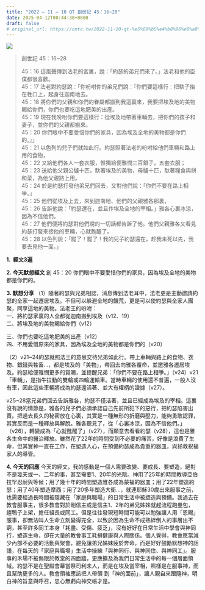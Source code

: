 ```yaml
---
title: "2022 – 11 – 10 QT 創世記 45：16~28"
date: 2025-04-12T00:44:38+0800
draft: false
# original_url: https://cmtc.tw/2022-11-10-qt-%e5%89%b5%e4%b8%96%e8%a8%98-45%ef%bc%9a1628
---
```


![](/images/qt.jpg)
> 創世記 45：16\~28
>
> 45：16 這風聲傳到法老的宮裏，說：「約瑟的弟兄們來了。」法老和他的臣僕都很喜歡。  
> 45：17 法老對約瑟說：「你吩咐你的弟兄們說：『你們要這樣行：把馱子抬在牲口上，起身往迦南地去。  
> 45：18 將你們的父親和你們的眷屬都搬到我這裏來，我要把埃及地的美物賜給你們，你們也要吃這地肥美的出產。  
> 45：19 現在我吩咐你們要這樣行：從埃及地帶著車輛去，把你們的孩子和妻子，並你們的父親都搬來。  
> 45：20 你們眼中不要愛惜你們的家具，因為埃及全地的美物都是你們的。』」  
> 45：21 以色列的兒子們就如此行。約瑟照著法老的吩咐給他們車輛和路上用的食物，  
> 45：22 又給他們各人一套衣服，惟獨給便雅憫三百銀子，五套衣服；  
> 45：23 送給他父親公驢十匹，馱著埃及的美物，母驢十匹，馱著糧食與餅和菜，為他父親路上用。  
> 45：24 於是約瑟打發他弟兄們回去，又對他們說：「你們不要在路上相爭。」  
> 45：25 他們從埃及上去，來到迦南地、他們的父親雅各那裏，  
> 45：26 告訴他說：「約瑟還在，並且作埃及全地的宰相。」雅各心裏冰涼，因為不信他們。  
> 45：27 他們便將約瑟對他們說的一切話都告訴了他。他們父親雅各又看見約瑟打發來接他的車輛，心就甦醒了。  
> 45：28 以色列說：「罷了！罷了！我的兒子約瑟還在，趁我未死以先，我要去見他一面。」

**1.  經文3遍**

**2. 今天默想經文**
創 45：20 你們眼中不要愛惜你們的家具，因為埃及全地的美物都是你們的。

**3. 默想分享**
（1）隨著約瑟與兄弟相認，消息傳到法老耳中，法老更是主動邀請約瑟的全家一起遷居埃及。不但可以躲避全地的饑荒，更是可以使約瑟與全家人團聚，同享這地的美物。法老王的吩咐：  
一、將約瑟家裏的人全都從迦南搬到埃及（v12、19）  
二、將埃及地的美物賜給你們（v12）

三、你們也要吃這地肥美的出產（v12）  
四、不用愛惜原來的家具，因為埃及全地的美物都是你們的（v20）

（2）v21\~24約瑟就照法王的意思交待兄弟如此行。帶上車輛與路上的食物、衣物、銀錢與牲畜…，都是埃及的「美物」，帶回去向雅各覆命，並邀雅各遷居埃及。約瑟給便雅憫更多的賞賜，並提醒兄弟：「你們不要在路上相爭。」（v24）v21「車輛」，是指牛拉動的雙輪或四輪運輸車。當時車輛的使用還不普遍，一般人沒有車，因此這些車輛將成為約瑟還活著、並大有權柄的證據（v27）。

v25\~28當兄弟們回去告訴雅各，約瑟不僅活著，並且已經成為埃及的宰相。這裏沒有說的情節是，雅各的兒子們必須承認自己先前所犯下的惡行，把約瑟陷害出賣。把過去長久的秘密放在心裏，其實是一種無形的折磨與壓力，能夠勇敢認罪，其實反而是一種釋放與解脫。雅各聽見了，從「心裏冰涼，因為不信他們。」（v26），轉變成為「心就甦醒了」（v27），而願意去看看約瑟（v28），這也是雅各生命中的醫治釋放。雖然花了22年的時間受到不必要的痛苦，好像是浪費了生命，但其實神一直在工作，在塑造人心，在預備約瑟成為貴重的器皿，與拯救祝福家人的導管。

**4. 今天的回應**
今天的經文，我的感動是一個人需要改變、要成長、要塑造，絕對不是幾天或一、二年的事，甚至需要1、20年的光陰。神用了25年的時間教導亞伯拉罕忍耐與等候；用了幾十年的時間塑造雅各成為蒙福的器皿；用了22年塑造約瑟；用了40年塑造摩西；用了20多年塑造大衛…，就連耶穌30歲出來服事之前，也需要經過長時間被隱藏在「家庭與職場」的日常生活中被塑造與預備。我過去在教會服事主，很多教會對於剛信主或是信主1、2年的弟兄姊妹就趕流程跑壘包，趕鴨子上架，擔任組長或同工。但是往往發現短時間可能可以勉強讓人用「恩賜」服事，卻無法叫人生命立刻變得完全，以致於因為生命不成熟絆倒人的事層出不窮，甚至許多同工本身「耗盡、受傷、疲乏」，沒有好好在日常生活中學會與神同行，塑造生命，卻在大量的教會事工耗損健康與人際關係。個人覺得，教會應當減少內部不必要的活動與聚會，避免讓弟兄姊妹疲於奔命，而是好好鼓勵默想神的話語，在每天的「家庭與職場」生活中操練「與神同行、與神同住、與神同工」。服事的禾場不被侷限於教堂的四面牆，更應擴及為我們日常生活中的每一個層面領域。約瑟不是在聖殿會幕當祭司利未人，而是在埃及當宰相，照樣是在服事神，而且幫助更多的人。教會領袖應該把人帶領 到「神的面前」，讓人親自來跟隨神，明白神的旨意與呼召，忠心無虧向神交帳才是。
